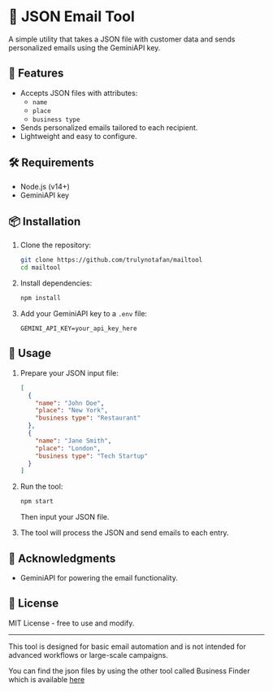# 📧 JSON Email Tool

A simple utility that takes a JSON file with customer data and sends personalized emails using the GeminiAPI key.

## 🚀 Features

- Accepts JSON files with attributes:
  - `name`
  - `place`
  - `business type`
- Sends personalized emails tailored to each recipient.
- Lightweight and easy to configure.

## 🛠️ Requirements

- Node.js (v14+)
- GeminiAPI key

## 📦 Installation

1. Clone the repository:
   ```bash
   git clone https://github.com/trulynotafan/mailtool
   cd mailtool
   ```

2. Install dependencies:
   ```bash
   npm install
   ```

3. Add your GeminiAPI key to a `.env` file:
   ```env
   GEMINI_API_KEY=your_api_key_here
   ```

## 📄 Usage

1. Prepare your JSON input file:
   ```json
   [
     {
       "name": "John Doe",
       "place": "New York",
       "business type": "Restaurant"
     },
     {
       "name": "Jane Smith",
       "place": "London",
       "business type": "Tech Startup"
     }
   ]
   ```

2. Run the tool:
   ```bash
   npm start 
   ```
   Then input your JSON file. 

3. The tool will process the JSON and send emails to each entry.

## 🙏 Acknowledgments

- GeminiAPI for powering the email functionality.

## 📝 License

MIT License - free to use and modify.

---

This tool is designed for basic email automation and is not intended for advanced workflows or large-scale campaigns.

You can find the json files by using the other tool called Business Finder which is available [here](https://github.com/trulynotafan/Business_Finder) 

